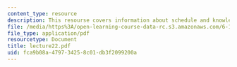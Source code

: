 ```yaml
---
content_type: resource
description: This resourse covers information about schedule and knowles microphone.
file: /media/https%3A/open-learning-course-data-rc.s3.amazonaws.com/6-152j-micro-nano-processing-technology-fall-2005/fca9b08a479734258c01db3f2099200a_lecture22.pdf
file_type: application/pdf
resourcetype: Document
title: lecture22.pdf
uid: fca9b08a-4797-3425-8c01-db3f2099200a
---
```

